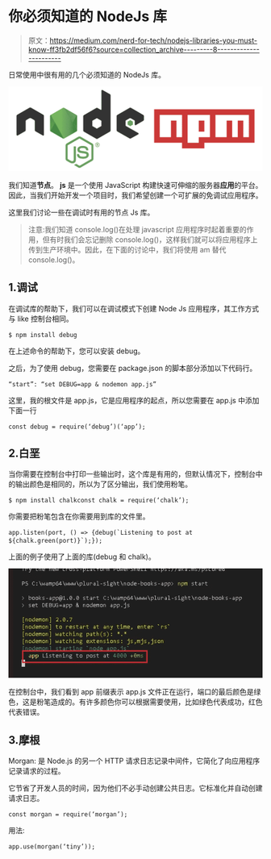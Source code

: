 # 你必须知道的 NodeJs 库

> 原文：<https://medium.com/nerd-for-tech/nodejs-libraries-you-must-know-ff3fb2df56f6?source=collection_archive---------8----------------------->

日常使用中很有用的几个必须知道的 NodeJs 库。

![](img/9c3d92f36e13fa8f51718e858bc70dea.png)

我们知道**节点**。 **js** 是一个使用 JavaScript 构建快速可伸缩的服务器**应用**的平台。因此，当我们开始开发一个项目时，我们希望创建一个可扩展的免调试应用程序。

这里我们讨论一些在调试时有用的节点 Js 库。

> 注意:我们知道 console.log()在处理 javascript 应用程序时起着重要的作用，但有时我们会忘记删除 console.log()，这样我们就可以将应用程序上传到生产环境中。因此，在下面的讨论中，我们将使用 am 替代 console.log()。

## 1.调试

在调试库的帮助下，我们可以在调试模式下创建 Node Js 应用程序，其工作方式与 like 控制台相同。

```
$ npm install debug
```

在上述命令的帮助下，您可以安装 debug。

之后，为了使用 debug，您需要在 package.json 的脚本部分添加以下代码行。

```
“start”: “set DEBUG=app & nodemon app.js”
```

这里，我的根文件是 app.js，它是应用程序的起点，所以您需要在 app.js 中添加下面一行

```
const debug = require(‘debug’)(‘app’);
```

## 2.白垩

当你需要在控制台中打印一些输出时，这个库是有用的，但默认情况下，控制台中的输出颜色是相同的，所以为了区分输出，我们使用粉笔。

```
$ npm install chalkconst chalk = require(‘chalk’);
```

你需要把粉笔包含在你需要用到库的文件里。

```
app.listen(port, () => {debug(`Listening to post at ${chalk.green(port)}`);});
```

上面的例子使用了上面的库(debug 和 chalk)。

![](img/6b9efcd90d5bfc929bb25c117f7d09e8.png)

在控制台中，我们看到 app 前缀表示 app.js 文件正在运行，端口的最后颜色是绿色，这是粉笔造成的。有许多颜色你可以根据需要使用，比如绿色代表成功，红色代表错误。

## 3.摩根

Morgan: 是 Node.js 的另一个 HTTP 请求日志记录中间件，它简化了向应用程序记录请求的过程。

它节省了开发人员的时间，因为他们不必手动创建公共日志。它标准化并自动创建请求日志。

```
const morgan = require(‘morgan’);
```

用法:

```
app.use(morgan(‘tiny’));
```